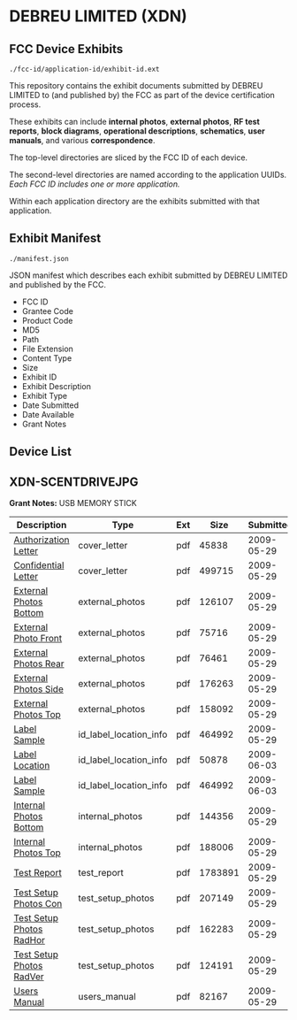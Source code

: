 # DEBREU LIMITED (XDN)
## FCC Device Exhibits

```
./fcc-id/application-id/exhibit-id.ext
```

This repository contains the exhibit documents submitted by DEBREU LIMITED to (and published by) the FCC as part of the device certification process.

These exhibits can include **internal photos**, **external photos**, **RF test reports**, **block diagrams**, **operational descriptions**, **schematics**, **user manuals**, and various **correspondence**.

The top-level directories are sliced by the FCC ID of each device.

The second-level directories are named according to the application UUIDs. *Each FCC ID includes one or more application.*

Within each application directory are the exhibits submitted with that application. 

## Exhibit Manifest

```
./manifest.json
```

JSON manifest which describes each exhibit submitted by DEBREU LIMITED and published by the FCC.

- FCC ID
- Grantee Code
- Product Code
- MD5
- Path
- File Extension
- Content Type
- Size
- Exhibit ID
- Exhibit Description
- Exhibit Type
- Date Submitted
- Date Available
- Grant Notes

## Device List
## XDN-SCENTDRIVEJPG
**Grant Notes:** USB MEMORY STICK

| Description | Type | Ext | Size | Submitted | Available |
| ----------- | ---- | --- | ---- | --------- | --------- |
| [Authorization Letter](XDN-SCENTDRIVEJPG/55055e927778cbd61abe2f06177eab13/1117067.pdf) | cover_letter | pdf | 45838 | 2009-05-29 | 2009-06-03 |
| [Confidential Letter](XDN-SCENTDRIVEJPG/55055e927778cbd61abe2f06177eab13/1117068.pdf) | cover_letter | pdf | 499715 | 2009-05-29 | 2009-06-03 |
| [External Photos Bottom](XDN-SCENTDRIVEJPG/55055e927778cbd61abe2f06177eab13/1117069.pdf) | external_photos | pdf | 126107 | 2009-05-29 | 2009-06-03 |
| [External Photo Front](XDN-SCENTDRIVEJPG/55055e927778cbd61abe2f06177eab13/1117070.pdf) | external_photos | pdf | 75716 | 2009-05-29 | 2009-06-03 |
| [External Photos Rear](XDN-SCENTDRIVEJPG/55055e927778cbd61abe2f06177eab13/1117071.pdf) | external_photos | pdf | 76461 | 2009-05-29 | 2009-06-03 |
| [External Photos Side](XDN-SCENTDRIVEJPG/55055e927778cbd61abe2f06177eab13/1117072.pdf) | external_photos | pdf | 176263 | 2009-05-29 | 2009-06-03 |
| [External Photos Top](XDN-SCENTDRIVEJPG/55055e927778cbd61abe2f06177eab13/1117073.pdf) | external_photos | pdf | 158092 | 2009-05-29 | 2009-06-03 |
| [Label Sample](XDN-SCENTDRIVEJPG/55055e927778cbd61abe2f06177eab13/1117076.pdf) | id_label_location_info | pdf | 464992 | 2009-05-29 | 2009-06-03 |
| [Label Location](XDN-SCENTDRIVEJPG/55055e927778cbd61abe2f06177eab13/1118765.pdf) | id_label_location_info | pdf | 50878 | 2009-06-03 | 2009-06-03 |
| [Label Sample](XDN-SCENTDRIVEJPG/55055e927778cbd61abe2f06177eab13/1117076.pdf) | id_label_location_info | pdf | 464992 | 2009-06-03 | 2009-06-03 |
| [Internal Photos Bottom](XDN-SCENTDRIVEJPG/55055e927778cbd61abe2f06177eab13/1117074.pdf) | internal_photos | pdf | 144356 | 2009-05-29 | 2009-06-03 |
| [Internal Photos Top](XDN-SCENTDRIVEJPG/55055e927778cbd61abe2f06177eab13/1117075.pdf) | internal_photos | pdf | 188006 | 2009-05-29 | 2009-06-03 |
| [Test Report](XDN-SCENTDRIVEJPG/55055e927778cbd61abe2f06177eab13/1117077.pdf) | test_report | pdf | 1783891 | 2009-05-29 | 2009-06-03 |
| [Test Setup Photos Con](XDN-SCENTDRIVEJPG/55055e927778cbd61abe2f06177eab13/1117078.pdf) | test_setup_photos | pdf | 207149 | 2009-05-29 | 2009-06-03 |
| [Test Setup Photos RadHor](XDN-SCENTDRIVEJPG/55055e927778cbd61abe2f06177eab13/1117079.pdf) | test_setup_photos | pdf | 162283 | 2009-05-29 | 2009-06-03 |
| [Test Setup Photos RadVer](XDN-SCENTDRIVEJPG/55055e927778cbd61abe2f06177eab13/1117080.pdf) | test_setup_photos | pdf | 124191 | 2009-05-29 | 2009-06-03 |
| [Users Manual](XDN-SCENTDRIVEJPG/55055e927778cbd61abe2f06177eab13/1117081.pdf) | users_manual | pdf | 82167 | 2009-05-29 | 2009-06-03 |
